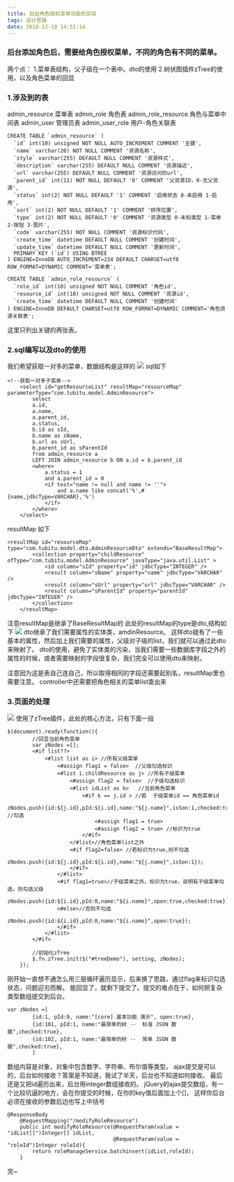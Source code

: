 ```yaml
---
title: 后台角色授权菜单功能的实现
tags: 设计思路
date: 2018-12-10 14:51:14
---
```


### 后台添加角色后，需要给角色授权菜单，不同的角色有不同的菜单。
两个点：
1.菜单表结构，父子级在一个表中。dto的使用
2.树状图插件zTree的使用，以及角色菜单的回显

### 1.涉及到的表
admin_resource   菜单表
admin_role   角色表
admin_role_resource  角色与菜单中间表
admin_user   管理员表
admin_user_role  用户-角色关联表
```
CREATE TABLE `admin_resource` (
  `id` int(10) unsigned NOT NULL AUTO_INCREMENT COMMENT '主键',
  `name` varchar(20) NOT NULL COMMENT '资源名称',
  `style` varchar(255) DEFAULT NULL COMMENT '资源样式',
  `description` varchar(255) DEFAULT NULL COMMENT '资源描述',
  `url` varchar(255) DEFAULT NULL COMMENT '资源访问的url',
  `parent_id` int(11) NOT NULL DEFAULT '0' COMMENT '父资源ID，0-无父资源',
  `status` int(2) NOT NULL DEFAULT '1' COMMENT '启用状态 0-未启用 1-启用',
  `sort` int(2) NOT NULL DEFAULT '1' COMMENT '排序位置',
  `type` int(2) NOT NULL DEFAULT '0' COMMENT '资源类型 0-未知类型 1-菜单 2-按钮 3-图片',
  `code` varchar(255) NOT NULL COMMENT '资源标识代码',
  `create_time` datetime DEFAULT NULL COMMENT '创建时间',
  `update_time` datetime DEFAULT NULL COMMENT '更新时间',
  PRIMARY KEY (`id`) USING BTREE
) ENGINE=InnoDB AUTO_INCREMENT=234 DEFAULT CHARSET=utf8 ROW_FORMAT=DYNAMIC COMMENT='菜单表';
```
```
CREATE TABLE `admin_role_resource` (
  `role_id` int(10) unsigned NOT NULL COMMENT '角色id',
  `resource_id` int(10) unsigned NOT NULL COMMENT '资源id',
  `create_time` datetime DEFAULT NULL COMMENT '创建时间'
) ENGINE=InnoDB DEFAULT CHARSET=utf8 ROW_FORMAT=DYNAMIC COMMENT='角色资源关联表';
```
这里只列出关键的两张表。

### 2.sql编写以及dto的使用
我们希望获取一对多的菜单，数据结构是这样的
![](后台角色授权菜单功能的实现/1.png)
sql如下
```
<!--获取一对多子菜单-->
    <select id="getResourceList" resultMap="resourceMap" parameterType="com.tubitu.model.AdminResource">
        select
        a.id,
        a.name,
        a.parent_id,
        a.status,
        b.id as sId,
        b.name as sName,
        b.url as sUrl,
        b.parent_id as sParentId
        from admin_resource a
        LEFT JOIN admin_resource b ON a.id = b.parent_id
        <where>
            a.status = 1
            and a.parent_id = 0
            <if test="name != null and name != ''">
                and a.name like concat('%',#{name,jdbcType=VARCHAR},'%')
            </if>
        </where>
    </select>
```
resultMap 如下
```
<resultMap id="resourceMap" type="com.tubitu.model.dto.AdminResourceDto" extends="BaseResultMap">
        <collection property="childResource" ofType="com.tubitu.model.AdminResource" javaType="java.util.List" >
            <id column="sId" property="id" jdbcType="INTEGER" />
            <result column="sName" property="name" jdbcType="VARCHAR" />
            <result column="sUrl" property="url" jdbcType="VARCHAR" />
            <result column="sParentId" property="parentId" jdbcType="INTEGER" />
        </collection>
    </resultMap>
```
注意resultMap是继承了BaseResultMap的
此处的resultMap的type是dto,结构如下
![](后台角色授权菜单功能的实现/2.png)
dto继承了我们需要属性的实体类，amdinResource。
这样dto就有了一些基本的属性，然后加上我们需要的属性，父级对子级的list，我们就可以通过此dto来映射了。
dto的使用，避免了实体类的污染，当我们需要一些数据库字段之外的属性的时候，或者需要映射的字段很复杂，我们完全可以使用dto来映射。

注意因为这是表自己连自己，所以取得相同的字段还需要起别名，resultMap里也需要注意。
controller中还需要把角色相关的菜单list查出来

### 3.页面的处理
![](后台角色授权菜单功能的实现/3.png)
使用了zTree插件，此处的核心方法，只有下面一段
```
$(document).ready(function(){
        //回显当前角色菜单
        var zNodes =[];
        <#if list??>
            <#list list as i> //所有父级菜单
                <#assign flag1 = false>  //父级勾选标识
                <#list i.childResource as j> //所有子级菜单
                    <#assign flag2 = false>  //子级勾选标识
                    <#list idList as k>   //当前角色菜单
                        <#if k == j.id > //若  子级菜单id == 角色菜单id
                            zNodes.push({id:${j.id},pId:${i.id},name:"${j.name}",isSon:1,checked:true}); //勾选
                            <#assign flag1 = true>
                            <#assign flag2 = true> //标识为true
                        </#if>
                    </#list>//角色菜单list之外
                    <#if flag2=false> //若标识为true,则不勾选
                        zNodes.push({id:${j.id},pId:${i.id},name:"${j.name}",isSon:1});
                    </#if>
                </#list>
                <#if flag1=true>//子级菜单之外，标识为true，说明有子级菜单勾选，则勾选父级
                       zNodes.push({id:${i.id},pId:0,name:"${i.name}",open:true,checked:true});
                <#else>//否则不勾选
                        zNodes.push({id:${i.id},pId:0,name:"${i.name}",open:true});
                </#if>
            </#list>
        </#if>

        //初始化zTree
        $.fn.zTree.init($("#treeDemo"), setting, zNodes);
    });
```
刚开始一直想不通怎么用三层循环遍历显示，后来换了思路，通过flag来标识勾选状态，问题迎刃而解。
能回显了，就剩下提交了。提交的难点在于，如何把复杂类型数组提交到后台。
```
var zNodes =[
        {id:1, pId:0, name:"[core] 基本功能 演示", open:true},
		{id:101, pId:1, name:"最简单的树 --  标准 JSON 数据",checked:true},
		{id:102, pId:1, name:"最简单的树 --  简单 JSON 数据",checked:true},
        ]
```
数组内容是对象，对象中包含数字、字符串、布尔值等类型。
ajax提交是可以的，后台如何接收？答案是不知道，我试了半天，后台也不知道如何接收。
最后还是又把id遍历出来，后台用integer数组接收的。
jQuery的ajax提交数组，有一个比较坑逼的地方，会在你提交的时候，在你的key值后面加上个[]，
这样你后台必须在接收的参数后边也写上中括号
```
@ResponseBody
    @RequestMapping("/modifyRoleResource")
    public int modifyRoleResource(@RequestParam(value = "idList[]")Integer[] idList,
                                  @RequestParam(value = "roleId")Integer roleId){
        return roleManageService.batchinsert(idList,roleId);
    }
```
完~